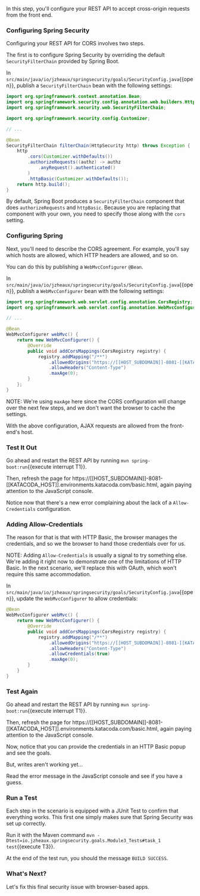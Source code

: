 In this step, you'll configure your REST API to accept cross-origin requests from the front end.

### Configuring Spring Security

Configuring your REST API for CORS involves two steps.

The first is to configure Spring Security by overriding the default `SecurityFilterChain` provided by Spring Boot.

In `src/main/java/io/jzheaux/springsecurity/goals/SecurityConfig.java`{{open}}, publish a `SecurityFilterChain` bean with the following settings:

```java
import org.springframework.context.annotation.Bean;
import org.springframework.security.config.annotation.web.builders.HttpSecurity;
import org.springframework.security.web.SecurityFilterChain;

import org.springframework.security.config.Customizer;

// ...

@Bean
SecurityFilterChain filterChain(HttpSecurity http) throws Exception {
    http
        .cors(Customizer.withDefaults())
        .authorizeRequests((authz) -> authz
            .anyRequest().authenticated()
        )
        .httpBasic(Customizer.withDefaults());
    return http.build();
}
```

By default, Spring Boot produces a `SecurityFilterChain` component that does `authorizeRequests` and `httpBasic`.
Because you are replacing that component with your own, you need to specify those along with the `cors` setting.

### Configuring Spring

Next, you'll need to describe the CORS agreement.
For example, you'll say which hosts are allowed, which HTTP headers are allowed, and so on.

You can do this by publishing a `WebMvcConfigurer` `@Bean`.

In `src/main/java/io/jzheaux/springsecurity/goals/SecurityConfig.java`{{open}}, publish a `WebMvcConfigurer` bean with the following settings:

```java
import org.springframework.web.servlet.config.annotation.CorsRegistry;
import org.springframework.web.servlet.config.annotation.WebMvcConfigurer;

// ...

@Bean
WebMvcConfigurer webMvc() {
    return new WebMvcConfigurer() {
        @Override
        public void addCorsMappings(CorsRegistry registry) {
            registry.addMapping("/**")
                .allowedOrigins("https://[[HOST_SUBDOMAIN]]-8081-[[KATACODA_HOST]].environments.katacoda.com")
                .allowHeaders("Content-Type")
                .maxAge(0);
        }
    };
}
```

NOTE: We're using `maxAge` here since the CORS configuration will change over the next few steps, and we don't want the browser to cache the settings.

With the above configuration, AJAX requests are allowed from the front-end's host.

### Test It Out

Go ahead and restart the REST API by running `mvn spring-boot:run`{{execute interrupt T1}}.

Then, refresh the page for https://[[HOST_SUBDOMAIN]]-8081-[[KATACODA_HOST]].environments.katacoda.com/basic.html, again paying attention to the JavaScript console.

Notice now that there's a new error complaining about the lack of a `Allow-Credentials` configuration.

### Adding Allow-Credentials

The reason for that is that with HTTP Basic, the browser manages the credentials, and so we the browser to hand those credentials over for us.

NOTE: Adding `Allow-Credentials` is usually a signal to try something else.
We're adding it right now to demonstrate one of the limitations of HTTP Basic.
In the next scenario, we'll replace this with OAuth, which won't require this same accommodation.

In `src/main/java/io/jzheaux/springsecurity/goals/SecurityConfig.java`{{open}}, update the `WebMvcConfigurer` to allow credentials:

```java
@Bean
WebMvcConfigurer webMvc() {
    return new WebMvcConfigurer() {
        @Override
        public void addCorsMappings(CorsRegistry registry) {
            registry.addMapping("/**")
                .allowedOrigins("https://[[HOST_SUBDOMAIN]]-8081-[[KATACODA_HOST]].environments.katacoda.com")
                .allowHeaders("Content-Type")
                .allowCredentials(true)
                .maxAge(0);
        }
    }
}
```

### Test Again

Go ahead and restart the REST API by running `mvn spring-boot:run`{{execute interrupt T1}}.

Then, refresh the page for https://[[HOST_SUBDOMAIN]]-8081-[[KATACODA_HOST]].environments.katacoda.com/basic.html, again paying attention to the JavaScript console.

Now, notice that you can provide the credentials in an HTTP Basic popup and see the goals.

But, writes aren't working yet...

Read the error message in the JavaScript console and see if you have a guess.

### Run a Test

Each step in the scenario is equipped with a JUnit Test to confirm that everything works.
This first one simply makes sure that Spring Security was set up correctly.

Run it with the Maven command `mvn -Dtest=io.jzheaux.springsecurity.goals.Module3_Tests#task_1 test`{{execute T3}}.

At the end of the test run, you should the message `BUILD SUCCESS`.

### What's Next?

Let's fix this final security issue with browser-based apps.
